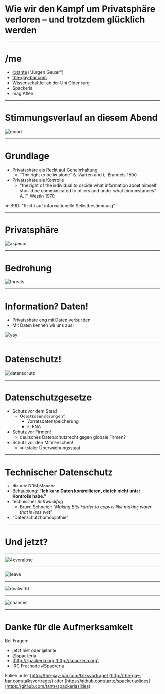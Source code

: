 # Wie wir den Kampf um Privatsphäre verloren – und trotzdem glücklich werden 

---

# /me

* [@tante](http://twitter.com/tante) ("Jürgen Geuter")
* [the-gay-bar.com](http://the-gay-bar.com)
* Wissenschaftler an der Uni Oldenburg
* Spackeria
* mag Affen

---

# Stimmungsverlauf an diesem Abend

![mood](images/stimmung.png)

---
# Grundlage

* Privatsphäre als Recht auf Geheimhaltung 
    * “The right to be let alone” S. Warren and L. Brandeis 1890
* Privatsphäre als Kontrolle
    * "the right of the individual to decide what information about himself should be communicated to others and under what circumstances" A. F. Westin 1970

⇒ BRD: "Recht auf informationelle Selbstbestimmung"

---
# Privatsphäre

![aspects](images/privacyaspects.png)

---
# Bedrohung

![threats](images/threat.png)

---
# Information? Daten!

* Privatsphäre eng mit Daten verbunden
* Mit Daten kennen wir uns aus!

![yay](images/yay.jpg)


---

# Datenschutz!

![datenschutz](images/datenschutz.png)


---
# Datenschutzgesetze

* Schutz vor dem Staat! 
    * Gesetzesänderungen?
        * Vorratsdatenspeicherung
        * ELENA
* Schutz vor Firmen! 
    * deutsches Datenschutzrecht gegen globale Firmen?
* Schutz vor den Mitmenschen!
    * ⇒ totaler Überwachungsstaat

---
# Technischer Datenschutz

* die alte DRM Masche
* Behauptung:
  **"Ich kann Daten kontrollieren, die ich nicht unter Kontrolle habe."**
* technischer *Schwachfug*
    * Bruce Schneier: "*Making Bits harder to copy is like making water that is less wet*"
* "Datenschutzhomöopathie"

---

# Und jetzt?

---

![4everalone](images/foreveralone.jpg)

---

![leave](images/leave_privacy_alone.jpg)

---

![dealwithit](images/dealwithit.png)

---

![chances](images/chances.jpg)

---
# Danke für die Aufmerksamkeit

Bei Fragen:

* jetzt hier oder @tante
* @spackeria
* [http://spackeria.org](http://spackeria.org)
* IRC Freenode #Spackeria

Folien unter [http://the-gay-bar.com/talksvortrage/](http://the-gay-bar.com/talksvortrage/) oder 
[https://github.com/tante/spackeriaslides](https://github.com/tante/spackeriaslides)
